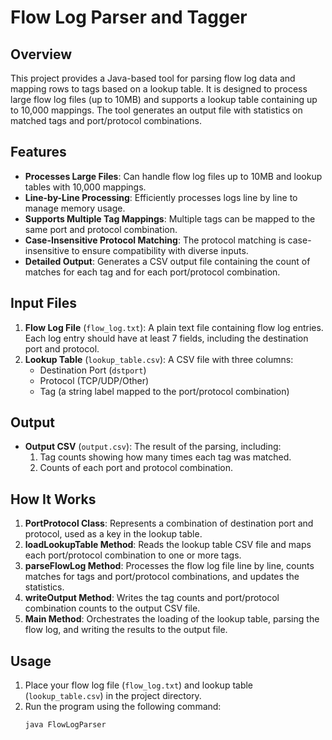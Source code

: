 # Flow Log Parser and Tagger

## Overview

This project provides a Java-based tool for parsing flow log data and mapping rows to tags based on a lookup table. It is designed to process large flow log files (up to 10MB) and supports a lookup table containing up to 10,000 mappings. The tool generates an output file with statistics on matched tags and port/protocol combinations.

## Features

- **Processes Large Files**: Can handle flow log files up to 10MB and lookup tables with 10,000 mappings.
- **Line-by-Line Processing**: Efficiently processes logs line by line to manage memory usage.
- **Supports Multiple Tag Mappings**: Multiple tags can be mapped to the same port and protocol combination.
- **Case-Insensitive Protocol Matching**: The protocol matching is case-insensitive to ensure compatibility with diverse inputs.
- **Detailed Output**: Generates a CSV output file containing the count of matches for each tag and for each port/protocol combination.

## Input Files

1. **Flow Log File** (`flow_log.txt`): A plain text file containing flow log entries. Each log entry should have at least 7 fields, including the destination port and protocol.
2. **Lookup Table** (`lookup_table.csv`): A CSV file with three columns: 
    - Destination Port (`dstport`)
    - Protocol (TCP/UDP/Other)
    - Tag (a string label mapped to the port/protocol combination)

## Output

- **Output CSV** (`output.csv`): The result of the parsing, including:
    1. Tag counts showing how many times each tag was matched.
    2. Counts of each port and protocol combination.

## How It Works

1. **PortProtocol Class**: Represents a combination of destination port and protocol, used as a key in the lookup table.
2. **loadLookupTable Method**: Reads the lookup table CSV file and maps each port/protocol combination to one or more tags.
3. **parseFlowLog Method**: Processes the flow log file line by line, counts matches for tags and port/protocol combinations, and updates the statistics.
4. **writeOutput Method**: Writes the tag counts and port/protocol combination counts to the output CSV file.
5. **Main Method**: Orchestrates the loading of the lookup table, parsing the flow log, and writing the results to the output file.

## Usage

1. Place your flow log file (`flow_log.txt`) and lookup table (`lookup_table.csv`) in the project directory.
2. Run the program using the following command:
   ```bash
   java FlowLogParser
